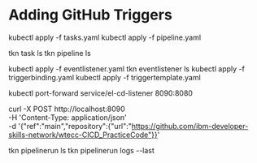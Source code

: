 # Adding GitHub Triggers

kubectl apply -f tasks.yaml
kubectl apply -f pipeline.yaml

tkn task ls
tkn pipeline ls

kubectl apply -f eventlistener.yaml
tkn eventlistener ls
kubectl apply -f triggerbinding.yaml
kubectl apply -f triggertemplate.yaml

kubectl port-forward service/el-cd-listener  8090:8080

curl -X POST http://localhost:8090 \
  -H 'Content-Type: application/json' \
  -d '{"ref":"main","repository":{"url":"https://github.com/ibm-developer-skills-network/wtecc-CICD_PracticeCode"}}'
  
 tkn pipelinerun ls
 tkn pipelinerun logs --last